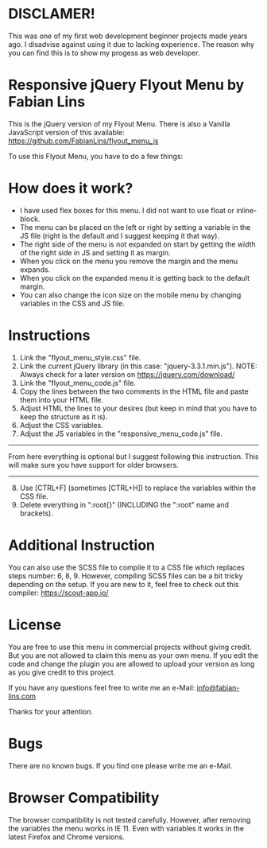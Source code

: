 # DISCLAMER!
This was one of my first web development beginner projects made years ago. I disadvise against using it due to lacking experience. The reason why you can find this is to show my progess as web developer.

# Responsive jQuery Flyout Menu by Fabian Lins
This is the jQuery version of my Flyout Menu. There is also a Vanilla JavaScript version of this available:
https://github.com/FabianLins/flyout_menu_js

To use this Flyout Menu, you have to do a few things:

# How does it work?
- I have used flex boxes for this menu. I did not want to use float or inline-block.
- The menu can be placed on the left or right by setting a variable in the JS file (right is the default and I suggest keeping it that way).
- The right side of the menu is not expanded on start by getting the width of the right side in JS and setting it as margin.
- When you click on the menu you remove the margin and the menu expands.
- When you click on the expanded menu it is getting back to the default margin.
- You can also change the icon size on the mobile menu by changing variables in the CSS and JS file.

# Instructions
1. Link the "flyout_menu_style.css" file.
2. Link the current jQuery library (in this case: "jquery-3.3.1.min.js").
  NOTE: Always check for a later version on https://jquery.com/download/
3. Link the "flyout_menu_code.js" file.
4. Copy the lines between the two comments in the HTML file and paste them into your HTML file.
5. Adjust HTML the lines to your desires (but keep in mind that you have to keep the structure as it is).
6. Adjust the CSS variables.
7. Adjust the JS variables in the "responsive_menu_code.js" file.
_______________________
  From here everything is optional but I suggest following this instruction.
  This will make sure you have support for older browsers.
_______________________  
8. Use [CTRL+F] (sometimes [CTRL+H]) to replace the variables within the CSS file.
9. Delete everything in ":root{}" (INCLUDING the ":root" name and brackets).

# Additional Instruction
You can also use the SCSS file to compile it to a CSS file which replaces steps number: 6, 8, 9.
However, compiling SCSS files can be a bit tricky depending on the setup. If you are new to it, feel free to check out this compiler:
https://scout-app.io/

# License
You are free to use this menu in commercial projects without giving credit.
But you are not allowed to claim this menu as your own menu.
If you edit the code and change the plugin you are allowed to upload your version as long as you give credit to this project.

If you have any questions feel free to write me an e-Mail:
info@fabian-lins.com

Thanks for your attention.

# Bugs
There are no known bugs. If you find one please write me an e-Mail.

# Browser Compatibility
The browser compatibility is not tested carefully. However, after removing the variables the menu works in IE 11. Even with variables it works in the latest Firefox and Chrome versions.
